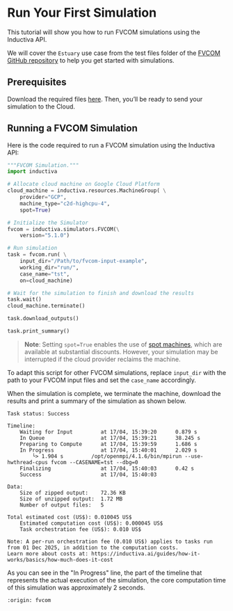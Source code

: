 # Run Your First Simulation
This tutorial will show you how to run FVCOM simulations using the Inductiva API.

We will cover the `Estuary` use case from the test files folder of the [FVCOM GitHub repository](https://github.com/FVCOM-GitHub/FVCOM) to help you get started with simulations.

## Prerequisites
Download the required files [here](https://storage.googleapis.com/inductiva-api-demo-files/fvcom-input-example.zip). Then, you’ll be ready to send your simulation to the Cloud.

## Running a FVCOM Simulation
Here is the code required to run a FVCOM simulation using the Inductiva API:

```python
"""FVCOM Simulation."""
import inductiva

# Allocate cloud machine on Google Cloud Platform
cloud_machine = inductiva.resources.MachineGroup( \
    provider="GCP",
    machine_type="c2d-highcpu-4",
	spot=True)

# Initialize the Simulator
fvcom = inductiva.simulators.FVCOM(\
    version="5.1.0")

# Run simulation
task = fvcom.run( \
    input_dir="/Path/to/fvcom-input-example",
    working_dir="run/",
    case_name="tst",
    on=cloud_machine)

# Wait for the simulation to finish and download the results
task.wait()
cloud_machine.terminate()

task.download_outputs()

task.print_summary()
```

> **Note**: Setting `spot=True` enables the use of [spot machines](../how-it-works/machines/spot-machines.md), which are available at substantial discounts.
> However, your simulation may be interrupted if the cloud provider reclaims the machine.

To adapt this script for other FVCOM simulations, replace `input_dir` with the
path to your FVCOM input files and set the `case_name` accordingly.

When the simulation is complete, we terminate the machine, download the results and print a summary of the simulation as shown below.

```
Task status: Success

Timeline:
	Waiting for Input         at 17/04, 15:39:20      0.879 s
	In Queue                  at 17/04, 15:39:21      38.245 s
	Preparing to Compute      at 17/04, 15:39:59      1.686 s
	In Progress               at 17/04, 15:40:01      2.029 s
		└> 1.904 s         /opt/openmpi/4.1.6/bin/mpirun --use-hwthread-cpus fvcom --CASENAME=tst --dbg=0
	Finalizing                at 17/04, 15:40:03      0.42 s
	Success                   at 17/04, 15:40:03

Data:
	Size of zipped output:    72.36 KB
	Size of unzipped output:  1.72 MB
	Number of output files:   5

Total estimated cost (US$): 0.010045 US$
	Estimated computation cost (US$): 0.000045 US$
	Task orchestration fee (US$): 0.010 US$

Note: A per-run orchestration fee (0.010 US$) applies to tasks run from 01 Dec 2025, in addition to the computation costs.
Learn more about costs at: https://inductiva.ai/guides/how-it-works/basics/how-much-does-it-cost
```

As you can see in the "In Progress" line, the part of the timeline that represents the actual execution of the simulation,
the core computation time of this simulation was approximately 2 seconds.

```{banner_small}
:origin: fvcom
```

